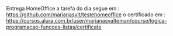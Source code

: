 Entrega HomeOffice 
a tarefa do dia segue em : https://github.com/marianasvlt/testehomeoffice
o certificado em : https://cursos.alura.com.br/user/marianasvalteman/course/logica-programacao-funcoes-listas/certificate
